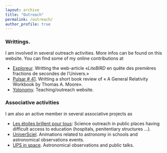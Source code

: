 ```yaml
---
layout: archive
title: "Outreach"
permalink: /outreach/
author_profile: true
---
```


### Writtings.

I am involved in several outreach activities. More infos can be found on this website. You can find some of my online contributions at
- [Exploreur](https://exploreur.univ-toulouse.fr/litebird-en-quete-des-premieres-fractions-de-secondes-de-lunivers). Writting the web-article «$LiteBIRD$ en quête des premières fractions de secondes de l’Univers.»
- [Pulsar \# 41](https://www.nfist.pt/pulsar/pulsar41). Writting a short book review of « A General Relativity Workbook by Thomas A. Moore».
- [Yolonomy](https://yolonomy.github.io). Teaching/outreach website.


### Associative activities

I am also an active member in several associative projects as
- [Les étoiles brillent pour tous](http://ebpt.fr/association/): Science outreach in public places having difficult access to education (hospitals, penitentiary structures …).
- [UniverSciel](https://www.google.com/search?client=opera&q=Universciel&sourceid=opera&ie=UTF-8&oe=UTF-8). Animations related to astronomy in schools and astronomical observations events.
- [UPS in space](https://www.upsinspace.com). Astronomical observations and public talks.
